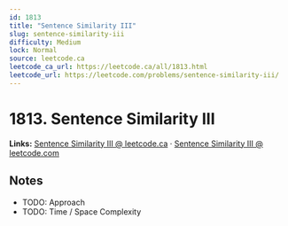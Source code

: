 ```yaml
--- 
id: 1813
title: "Sentence Similarity III"
slug: sentence-similarity-iii
difficulty: Medium
lock: Normal
source: leetcode.ca
leetcode_ca_url: https://leetcode.ca/all/1813.html
leetcode_url: https://leetcode.com/problems/sentence-similarity-iii/
---
```


# 1813. Sentence Similarity III

**Links:** [Sentence Similarity III @ leetcode.ca](https://leetcode.ca/all/1813.html) · [Sentence Similarity III @ leetcode.com](https://leetcode.com/problems/sentence-similarity-iii/)

## Notes
- TODO: Approach
- TODO: Time / Space Complexity
